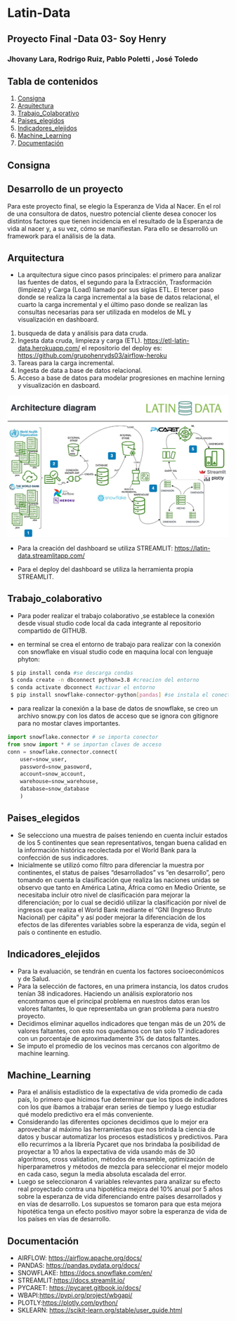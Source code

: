 # Latin-Data
## Proyecto Final -Data 03- Soy Henry
### Jhovany Lara, Rodrigo Ruiz, Pablo Poletti , José Toledo

## Tabla de contenidos
1. [Consigna](#Consigna)
2. [Arquitectura](#Arquitectura)
3. [Trabajo_Colaborativo](#Trabajo_Colaborativo)
4. [Paises_elegidos](#Paises_elegidos)
5. [Indicadores_elejidos](#Indicadores_elejidos)
7. [Machine_Learning](#Machine_Learning)
8. [Documentación](#Documentación)

## Consigna
## Desarrollo de un proyecto

Para este proyecto final, se elegio la Esperanza de Vida al Nacer. En el rol de una consultora de datos, nuestro potencial cliente desea conocer los distintos factores que tienen incidencia en el resultado de la Esperanza de vida al nacer y, a su vez, cómo se manifiestan. Para ello se desarrolló un framework para el análisis de la data. 


## Arquitectura

- La arquitectura sigue cinco pasos principales: el primero para analizar las fuentes de datos, el segundo para la Extracción, Trasformación (limpieza) y Carga (Load) llamado por sus siglas ETL. El tercer paso donde se realiza la carga incremental a la base de datos relacional, el cuarto la carga incremental y el último paso donde se realizan las consultas necesarias para ser utilizada en modelos de ML y visualización en dashboard.

1. busqueda de data y análisis para data cruda.
2. Ingesta data cruda, limpieza y carga (ETL). https://etl-latin-data.herokuapp.com/ el repositorio del deploy es: https://github.com/grupohenryds03/airflow-heroku
3. Tareas para la carga incremental.
4.  Ingesta de data a base de datos relacional.
5. Acceso a base de datos para modelar progresiones en machine lerning y visualización en dasboard.

<img src="/imagenes/arquitetura_bueno.jpg"/>


- Para la creación del dashboard se utiliza STREAMLIT: https://latin-data.streamlitapp.com/

- Para el deploy del dashboard se utiliza la herramienta propia STREAMLIT.

## Trabajo_colaborativo

- Para poder realizar el trabajo colaborativo ,se establece la conexión desde visual studio code local da cada integrante al repositorio compartido de GITHUB.

- en terminal se crea el entorno de trabajo para realizar con la conexión con snowflake en visual studio code en maquina local con lenguaje phyton:

```bash
 $ pip install conda #se descarga condas
 $ conda create -n dbconnect python=3.8 #creacion del entorno
 $ conda activate dbconnect #activar el entorno
 $ pip install snowflake-connector-python[pandas] #se instala el conector con snowflake
```

- para realizar la conexión a la base de datos de snowflake, se creo un archivo snow.py con los datos de acceso que se ignora con gitignore para no mostar claves importantes.

```python
import snowflake.connector # se importa conector
from snow import * # se importan claves de acceso
conn = snowflake.connector.connect(
    user=snow_user,
    password=snow_pasoword,
    account=snow_account,
    warehouse=snow_warehouse,
    database=snow_database
    )
```

## Paises_elegidos

- Se selecciono una muestra de países teniendo en cuenta incluir estados de los 5 continentes que sean representativos, tengan buena calidad en la información histórica recolectada por el World Bank para la confección de sus indicadores.
-  Inicialmente se utilizó como filtro para diferenciar la muestra por continentes, el status de países “desarrollados” vs “en desarrollo”, pero tomando en cuenta la clasificación que realiza las naciones unidas se observo que tanto en América Latina, África como en Medio Oriente, se necesitaba incluir otro nivel de clasificación para mejorar la diferenciación; por lo cual se decidió utilizar la clasificación por nivel de ingresos que realiza el World Bank mediante el “GNI (Ingreso Bruto Nacional)  per cápita” y así poder mejorar la diferenciación de los efectos de las diferentes variables sobre la esperanza de vida, según el país o continente en estudio.


## Indicadores_elejidos
- Para la evaluación, se tendrán en cuenta los factores socioeconómicos y de Salud.  
- Para la selección de factores, en una primera instancia, los datos crudos tenían 38 indicadores. Haciendo un análisis exploratorio nos encontramos que el principal problema en nuestros datos eran los valores faltantes, lo que representaba un gran problema para nuestro proyecto. 
- Decidimos eliminar aquellos indicadores que tengan más de un 20% de valores faltantes, con esto nos quedamos con tan solo 17 indicadores con un porcentaje de aproximadamente 3% de datos faltantes. 
- Se imputo el promedio de los vecinos mas cercanos con algoritmo de machine learning.

## Machine_Learning

- Para el análisis estadístico de la expectativa de vida promedio de cada país, lo primero que hicimos fue determinar que los tipos de indicadores con los que íbamos a trabajar eran series de tiempo y luego estudiar qué modelo predictivo era el más conveniente. 
- Considerando las diferentes opciones decidimos que lo mejor era aprovechar al máximo las herramientas que nos brinda la ciencia de datos y buscar automatizar los procesos estadísticos y predictivos.
Para ello recurrimos a la librería Pycaret que nos brindaba la posibilidad de proyectar a 10 años la expectativa de vida usando más de 30 algoritmos, cross validation, métodos de ensamble, optimización de hiperparametros y métodos de mezcla para seleccionar el mejor modelo en cada caso, segun la media absoluta escalada del error.
- Luego se seleccionaron 4 variables relevantes para analizar su efecto real proyectado contra una hipotética mejora del 10% anual por 5 años sobre la esperanza de vida diferenciando entre países desarrollados y en vías de desarrollo. Los supuestos se tomaron para que esta mejora hipotética tenga un efecto positivo mayor sobre la esperanza de vida de los países en vías de desarrollo.

## Documentación

- AIRFLOW: https://airflow.apache.org/docs/
- PANDAS: https://pandas.pydata.org/docs/
- SNOWFLAKE: https://docs.snowflake.com/en/
- STREAMLIT:https://docs.streamlit.io/
- PYCARET: https://pycaret.gitbook.io/docs/
- WBAPI:https://pypi.org/project/wbgapi/
- PLOTLY:https://plotly.com/python/
- SKLEARN: https://scikit-learn.org/stable/user_guide.html